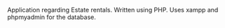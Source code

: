 Application regarding Estate rentals. 
Written using PHP.
Uses xampp and phpmyadmin for the database.
